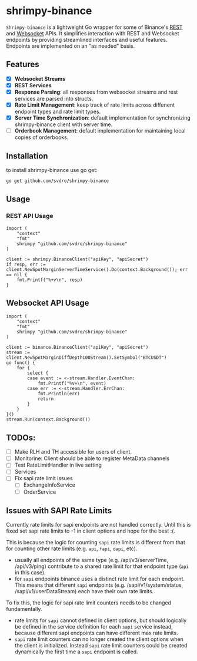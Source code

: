 # shrimpy-binance

`Shrimpy-binance` is a lightweight Go wrapper for some of Binance's [REST](https://binance-docs.github.io/apidocs/#change-log) and [Websocket](https://binance-docs.github.io/apidocs/#change-log) APIs.
It simplifies interaction with REST and Websocket endpoints by providing streamlined interfaces and useful features.
Endpoints are implemented on an "as needed" basis.

## Features

 - [x] **Websocket Streams**
 - [x] **REST Services**
 - [x] **Response Parsing**: all responses from websocket streams and rest services are parsed into structs.
 - [x] **Rate Limit Management**: keep track of rate limits across diffenent endpoint types and rate limit types.
 - [x] **Server Time Synchronization**: default implementation for synchronizing shrimpy-binance  client with server time.
 - [ ] **Orderbook Management**: default implementation for maintaining local copies of orderbooks.

## Installation

to install shrimpy-binance use go get:

```sh
go get github.com/svdro/shrimpy-binance
```

## Usage

### REST API Usage

```golang
import (
    "context"
    "fmt"
	shrimpy "github.com/svdro/shrimpy-binance"
)

client := shrimpy.BinanceClient("apiKey", "apiSecret")
if resp, err := client.NewSpotMarginServerTimeService().Do(context.Background()); err == nil {
    fmt.Printf("%+v\n", resp)
}
```

## Websocket API Usage

```golang
import (
    "context"
    "fmt"
	shrimpy "github.com/svdro/shrimpy-binance"
)

client := binance.BinanceClient("apiKey", "apiSecret")
stream := client.NewSpotMarginDiffDepth100Stream().SetSymbol("BTCUSDT")
go func() {
    for {
        select {
        case event := <-stream.Handler.EventChan:
            fmt.Printf("%v+\n", event)
        case err := <-stream.Handler.ErrChan:
            fmt.Println(err)
            return
        }
    }
}()
stream.Run(context.Background())

```

## TODOs:
 * [ ] Make RLH and TH accessible for users of client.
 * [ ] Monitorine: Client should be able to register MetaData channels 
 * [ ] Test RateLimitHandler in live setting
 * [ ] Services
 * [ ] Fix sapi rate limit issues
   * [ ] ExchangeInfoService
   * [ ] OrderService

## Issues with SAPI Rate Limits

Currently rate limits for sapi endpoints are not handled correctly. 
Until this is fixed set sapi rate limits to -1 in client options and hope for 
the best :(.

This is because the logic for counting `sapi` rate limits is different from that 
for counting other rate limits (e.g. `api`, `fapi`, `dapi`, etc).
- usually all endpoints of the same type (e.g. /api/v3/serverTime, /api/v3/ping)
  contribute to a shared rate limit for that endpoint type (`api` in this case).
- for `sapi` endpoints binance uses a distinct rate limit for each endpoint.
  This means that different `sapi` endpoints (e.g. /sapi/v1/system/status,
  /sapi/v1/userDataStream) each have their own rate limits.

To fix this, the logic for sapi rate limit counters needs to be changed fundamentally.
- rate limits for `sapi` cannot defined in client options, but should logically 
  be defined in the service definition for each `sapi` service instead, because 
  different sapi endpoints can have different max rate limits.
- `sapi` rate limit counters can no longer created the client options when the 
  client is initialized. Instead `sapi` rate limit counters could be created 
  dynamically the first time a `sapi` endpoint is called.
